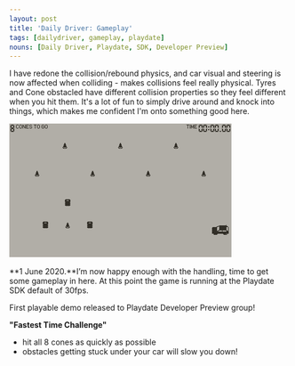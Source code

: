```yaml
---
layout: post
title: 'Daily Driver: Gameplay'
tags: [dailydriver, gameplay, playdate]
nouns: [Daily Driver, Playdate, SDK, Developer Preview]
---
```


I have redone the collision/rebound physics, and car visual and steering is now affected when colliding - makes collisions feel really physical. Tyres and Cone obstacled have different collision properties so they feel different when you hit them. It's a lot of fun to simply drive around and knock into things, which makes me confident I'm onto something good here.

![GIF](/images/posts/daily-driver-gameplay.gif#playdate)

**1 June 2020.**I’m now happy enough with the handling, time to get some gameplay in here. At this point the game is running at the Playdate SDK default of 30fps.

First playable demo released to Playdate Developer Preview group!

**"Fastest Time Challenge"**

-   hit all 8 cones as quickly as possible
-   obstacles getting stuck under your car will slow you down!